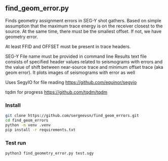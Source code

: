 ## find_geom_error.py

Finds geometry assignment errors in SEG-Y shot gathers.
Based on simple assumption that the maximum trace energy is on 
the receiver closest to the source. At the same time, there must be 
the smallest offset. If not, we have geometry error. 

At least FFID and OFFSET must be present in trace headers.

SEG-Y File name must be provided in command line
Results text file consists of specified header values related to seismograms with 
errors and the value of shift between near-source trace and minimum offset trace 
(aka geom error). It plots images of seismograms with error as well 


Uses SegyIO for file reading https://github.com/equinor/segyio

tqdm for progress https://github.com/tqdm/tqdm

### Install
```bash
git clone https://github.com/sergeevsn/find_geom_errors.git
cd find_geom_errors
python -m venv .venv
pip install -r requirements.txt
```

### Test run
```bash
python3 find_geometry_error.py test.sgy
```
